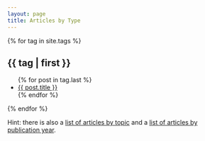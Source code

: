 ```yaml
---
layout: page
title: Articles by Type
---
```


{% for tag in site.tags %}
 <h2 id="{{ tag | first }}-ref">{{ tag | first }}</h2>
  <ul>     
  {% for post in tag.last %}
   <li><a href="{{ post.url }}" title="{{ post.description }}">
   {{ post.title }}</a></li>
  {% endfor %}
  </ul>
{% endfor %}

Hint: there is also a [list of articles by topic](./blog_category) and a
[list of articles by publication year](./blog).
